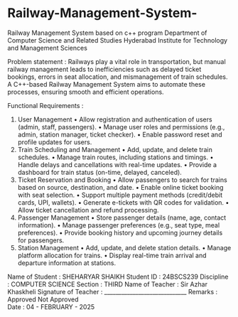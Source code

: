 # Railway-Management-System-
Railway Management System based on c++ program
      Department of Computer Science and Related Studies
Hyderabad Institute for Technology and Management Sciences


Problem statement :
Railways play a vital role in transportation, but manual railway management leads to inefficiencies such as delayed ticket bookings, errors in seat allocation, and mismanagement of train schedules. A C++-based Railway Management System aims to automate these processes, ensuring smooth and efficient operations.


Functional Requirements :
1. User Management
•	Allow registration and authentication of users (admin, staff, passengers).
•	Manage user roles and permissions (e.g., admin, station manager, ticket checker).
•	Enable password reset and profile updates for users.
2. Train Scheduling and Management
•	Add, update, and delete train schedules.
•	Manage train routes, including stations and timings.
•	Handle delays and cancellations with real-time updates.
•	Provide a dashboard for train status (on-time, delayed, canceled).
3. Ticket Reservation and Booking
•	Allow passengers to search for trains based on source, destination, and date.
•	Enable online ticket booking with seat selection.
•	Support multiple payment methods (credit/debit cards, UPI, wallets).
•	Generate e-tickets with QR codes for validation.
•	Allow ticket cancellation and refund processing.
4. Passenger Management
•	Store passenger details (name, age, contact information).
•	Manage passenger preferences (e.g., seat type, meal preferences).
•	Provide booking history and upcoming journey details for passengers.
5. Station Management
•	Add, update, and delete station details.
•	Manage platform allocation for trains.
•	Display real-time train arrival and departure information at stations.



  				
Name of Student 		:	           SHEHARYAR SHAIKH
Student ID 			:	           24BSCS239 
Discipline 			:	           COMPUTER SCIENCE 
Section 				:	           THIRD
Name of Teacher 		:                     Sir Azhar Khaskheli
Signature of Teacher		:            _____________________________
Remarks 				:	         Approved   	Not Approved  	
Date				:                      04 - FEBRUARY - 2025
